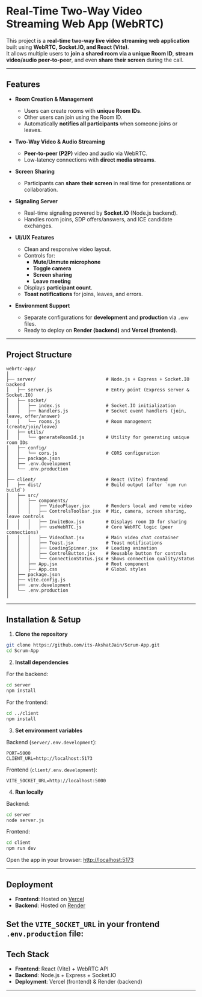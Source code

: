 # Real-Time Two-Way Video Streaming Web App (WebRTC)

This project is a **real-time two-way live video streaming web application** built using **WebRTC, Socket.IO, and React (Vite)**.  
It allows multiple users to **join a shared room via a unique Room ID**, **stream video/audio peer-to-peer**, and even **share their screen** during the call.

---

## Features

- **Room Creation & Management**
  - Users can create rooms with **unique Room IDs**.
  - Other users can join using the Room ID.
  - Automatically **notifies all participants** when someone joins or leaves.

- **Two-Way Video & Audio Streaming**
  - **Peer-to-peer (P2P)** video and audio via WebRTC.
  - Low-latency connections with **direct media streams**.

- **Screen Sharing**
  - Participants can **share their screen** in real time for presentations or collaboration.

- **Signaling Server**
  - Real-time signaling powered by **Socket.IO** (Node.js backend).
  - Handles room joins, SDP offers/answers, and ICE candidate exchanges.

- **UI/UX Features**
  - Clean and responsive video layout.
  - Controls for:
    - **Mute/Unmute microphone**
    - **Toggle camera**
    - **Screen sharing**
    - **Leave meeting**
  - Displays **participant count**.
  - **Toast notifications** for joins, leaves, and errors.

- **Environment Support**
  - Separate configurations for **development** and **production** via `.env` files.
  - Ready to deploy on **Render (backend)** and **Vercel (frontend)**.

---

## Project Structure

```plaintext
webrtc-app/
│
├── server/                          # Node.js + Express + Socket.IO backend
│   ├── server.js                    # Entry point (Express server & Socket.IO)
│   ├── socket/
│   │   ├── index.js                 # Socket.IO initialization
│   │   ├── handlers.js              # Socket event handlers (join, leave, offer/answer)
│   │   └── rooms.js                 # Room management (create/join/leave)
│   ├── utils/
│   │   └── generateRoomId.js        # Utility for generating unique room IDs
│   ├── config/
│   │   └── cors.js                  # CORS configuration
│   ├── package.json
│   ├── .env.development
│   └── .env.production
│
├── client/                          # React (Vite) frontend
│   ├── dist/                        # Build output (after `npm run build`)
│   ├── src/
│   │   ├── components/
│   │   │   ├── VideoPlayer.jsx      # Renders local and remote video
│   │   │   ├── ControlsToolbar.jsx  # Mic, camera, screen sharing, leave controls
│   │   │   ├── InviteBox.jsx        # Displays room ID for sharing
│   │   │   ├── useWebRTC.js         # Core WebRTC logic (peer connections)
│   │   │   ├── VideoChat.jsx        # Main video chat container
│   │   │   ├── Toast.jsx            # Toast notifications
│   │   │   ├── LoadingSpinner.jsx   # Loading animation
│   │   │   ├── ControlButton.jsx    # Reusable button for controls
│   │   │   └── ConnectionStatus.jsx # Shows connection quality/status
│   │   ├── App.jsx                  # Root component
│   │   ├── App.css                  # Global styles
│   ├── package.json
│   ├── vite.config.js
│   ├── .env.development
│   └── .env.production
│

````

---

## Installation & Setup

1. **Clone the repository**

```bash
git clone https://github.com/its-AkshatJain/Scrum-App.git
cd Scrum-App
```

2. **Install dependencies**

For the backend:

```bash
cd server
npm install
```

For the frontend:

```bash
cd ../client
npm install
```

3. **Set environment variables**

Backend (`server/.env.development`):

```
PORT=5000
CLIENT_URL=http://localhost:5173
```

Frontend (`client/.env.development`):

```
VITE_SOCKET_URL=http://localhost:5000
```

4. **Run locally**

Backend:

```bash
cd server
node server.js
```

Frontend:

```bash
cd client
npm run dev
```

Open the app in your browser: [http://localhost:5173](http://localhost:5173)

---

## Deployment

* **Frontend**: Hosted on [Vercel](https://scrum-app-five.vercel.app/)
* **Backend**: Hosted on [Render](https://scrum-app-backend.onrender.com)

Set the **`VITE_SOCKET_URL`** in your **frontend `.env.production`** file:
---

## Tech Stack

* **Frontend**: React (Vite) + WebRTC API
* **Backend**: Node.js + Express + Socket.IO
* **Deployment**: Vercel (frontend) & Render (backend)

---
